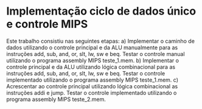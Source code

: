 # Implementação ciclo de dados único e controle MIPS
Este trabalho consistiu nas seguintes etapas: 
a) Implementar o caminho de dados utilizando o controle principal e da ALU manualmente
para as instruções add, sub, and, or, slt, lw, sw e beq. Testar o controle manual utilizando o
programa assembly MIPS teste_1.mem.
b) Implementar o controle principal e da ALU utilizando lógica combinacional para as
instruções add, sub, and, or, slt, lw, sw e beq. Testar o controle implementado utilizando o
programa assembly MIPS teste_1.mem.
c) Acrescentar ao controle principal utilizando lógica combinacional as instruções addi e
jump. Testar o controle implementado utilizando o programa assembly MIPS teste_2.mem.
